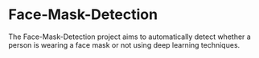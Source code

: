 # Face-Mask-Detection
The Face-Mask-Detection project aims to automatically detect whether a person is wearing a face mask or not using deep learning techniques.
